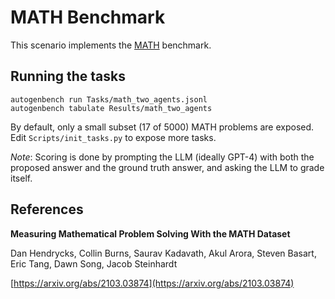 # MATH Benchmark

This scenario implements the [MATH](https://arxiv.org/abs/2103.03874) benchmark.

## Running the tasks

```
autogenbench run Tasks/math_two_agents.jsonl
autogenbench tabulate Results/math_two_agents
```

By default, only a small subset (17 of 5000) MATH problems are exposed. Edit `Scripts/init_tasks.py` to expose more tasks.

*Note*: Scoring is done by prompting the LLM (ideally GPT-4) with both the proposed answer and the ground truth answer, and asking the LLM to grade itself.

## References
**Measuring Mathematical Problem Solving With the MATH Dataset**

Dan Hendrycks, Collin Burns, Saurav Kadavath, Akul Arora, Steven Basart, Eric Tang, Dawn Song, Jacob Steinhardt

[https://arxiv.org/abs/2103.03874](https://arxiv.org/abs/2103.03874)
